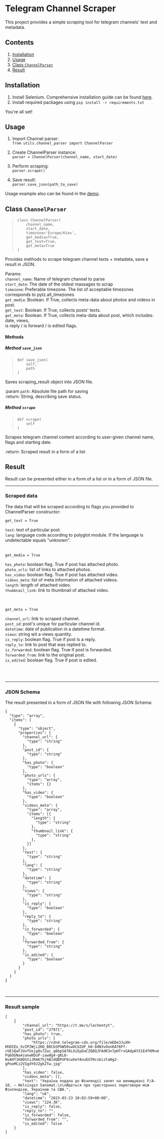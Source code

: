 # Telegram Channel Scraper

This project provides a simple scraping tool for telegram channels' text and metadata.

## Contents 
1. [Installation](#installation)
2. [Usage](#usage)
3. [Class `ChannelParser`](#class-channelparser)
4. [Result](#result)

## Installation
1. Install Selenium. Comprehensive installation guide can be found [here](https://selenium-python.readthedocs.io/installation.html).
2. Install required packages using
`pip install -r requirements.txt`

You're all set!

## Usage
1. Import Channel parser:  
```from utils.channel_parser import ChannelParser```

2. Create ChannelParser instance:  
`parser = ChannelParser(channel_name, start_date)`

3. Perform scraping:  
`parser.scrape()`

4. Save result:  
`parser.save_json(path_to_save)`

Usage example also can be found in the [demo](https://github.com/Miracle-Aligner/telegram-channel-parser/blob/main/demo.py).
## Class `ChannelParser`

>     class ChannelParser(
>         channel_name,
>         start_date,
>         timezone='Europe/Kiev',
>         get_media=True,
>         get_text=True,
>         get_meta=True
>     )


Provides methods to scrape telegram channel texts + metadata, save a result in JSON.

Params:  
`channel_name`: Name of telegram channel to parse  
`start_date`: The date of the oldest massages to scrap  
`timezone`: Preferable timezone. The list of acceptable timezones corresponds to pytz.all_timezones  
`get_media`: Boolean. If True, collects meta-data about photos and videos in post.  
`get_text`: Boolean. If True, collects posts' texts.  
`get_meta`: Boolean. If True, collects meta-data about post, which includes: date, views,  
                 is reply / is forward / is edited flags.  


#### Methods

##### Method `save_json`

>     def save_json(
>         self,
>         path
>     )


Saves scraping_result object into JSON file.

:param `path`: Absolute file path for saving  
:return: String, describing save status.

    
##### Method `scrape`
>     def scrape(
>         self
>     )

Scrapes telegram channel content according to user-given channel name, flags and starting date.

:return: Scraped result in a form of a list


## Result
Result can be presented either in a form of a list or in a form of JSON file.

---
### Scraped data
The data that will be scraped according to flags you provided to ChannelParser constructor:

`get_text = True`  

`text`: text of particular post.    
`lang`: language code according to polyglot module. If the language is undetectable equals "unknown".    
<br><br>
`get_media = True`

`has_photo`: boolean flag. True if post has attached photo.  
`photo_urls`: list of links to attached photos.   
`has_video`: boolean flag. True if post has attached video.  
`videos_meta`: list of meta information of attached videos.  
`length`: length of attached video.    
`thumbnail_link`: link to thumbnail of attached video.

<br><br>
`get_meta = True`  

`channel_url`: link to scraped channel.   
`post_id`: post's unique for particular channel id.  
`datetime`: date of publication in a datetime format.  
`views`: string wit a views quantity.  
`is_reply`: boolean flag. True if post is a reply.  
`reply_to`: link to post that was replied to.  
`is_forwarded`: boolean flag. True if post is forwarded.  
`forwarded_from`: link to the original post.  
`is_edited`: boolean flag. True if post is edited.

<br><br>

---

### JSON Schema
The result presented in a form of JSON file with following JSON Schema:

```
{
  "type": "array",
  "items": [
    {
      "type": "object",
      "properties": {
        "channel_url": {
          "type": "string"
        },
        "post_id": {
          "type": "string"
        },
        "has_photo": {
          "type": "boolean"
        },
        "photo_urls": {
          "type": "array",
          "items": {}
        },
        "has_video": {
          "type": "boolean"
        },
        "videos_meta": {
          "type": "array",
          "items": [{
            "length": {
              "type": "string"
            },
            "thumbnail_link": {
              "type": "string"
            },
          }]
        },
        "text": {
          "type": "string"
        },
        "lang": {
          "type": "string"
        },
        "datetime": {
          "type": "string"
        },
        "views": {
          "type": "string"
        },
        "is_reply": {
          "type": "boolean"
        },
        "reply_to": {
          "type": "string"
        },
        "is_forwarded": {
          "type": "boolean"
        },
        "forwarded_from": {
          "type": "string"
        },
        "is_edited": {
          "type": "boolean"
        }
      }
    }
  ]
}
```
<br>

---
### Result sample

```
[
    {
        "channel_url": "https://t.me/s/lachentyt",
        "post_id": "27971",
        "has_photo": true,
        "photo_urls": [
            "https://cdn4.telegram-cdn.org/file/mEDe3JuXH-HhDIEo_XvIP2Wji2HQ_B8CbSPGW50swUCUZdF_k0-8dN3vOonKA76Ff-rUE1QaFJUvfUxjg8s7Zac_q6bpSA76LXiEpDaCZQ8QJFAdK3n7pHTrvGAdpAYX1E4fKMnaU0y5f347FdLRfBXAsYMxt_PivSIdP9Y2yoY1r5SAWCZJ1r0xmWJPgY5IEkOgJbCBW_oBy8O4NrnTxwtgfzujaLsfdO_WTJsPXy_U0_N-Pq6OGNa4zanwKDuP-iaw8g4-gKLO-NvAHT1K8DStiJRmK7hjhBJdQBPUF6cwheYAnuEGTHcsbiztaHg2-gPooMCz2VIgdY0JZgk2Tw.jpg"
        ],
        "has_video": false,
        "videos_meta": [],
        "text": "Україна подала до Фінляндії запит на винищувачі F/A-18, – Helsingin Sanomat.\n\nЙдеться про тристоронні переговори між Фінляндією, Україною та США.",
        "lang": "uk",
        "datetime": "2023-03-23 10:02:59+00:00",
        "views": "124.3K",
        "is_reply": false,
        "reply_to": "",
        "is_forwarded": false,
        "forwarded_from": "",
        "is_edited": false
    }
]
```
